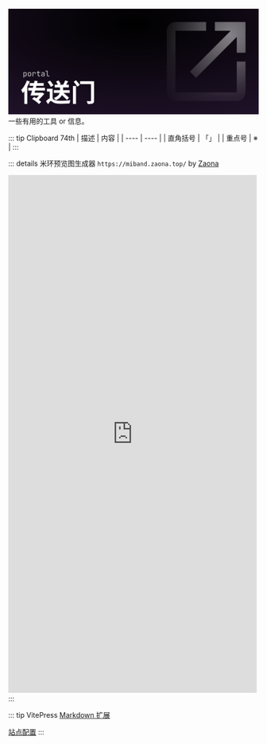![Header](../../public/header_pic/传送门.svg)
一些有用的工具 or 信息。

::: tip Clipboard 74th
| 描述 | 内容 |
| ---- | ---- |
| 直角括号 | 「」 |
| 重点号   |  ※  |
:::

::: details 米环预览图生成器
`https://miband.zaona.top/` by [Zaona](https://github.com/zaona)
<iframe src="https://miband.zaona.top/" width="500" height="1040" frameborder="0" loading="lazy"></iframe>
:::

::: tip VitePress
[Markdown 扩展](https://vitepress.dev/zh/guide/markdown#custom-containers)

[站点配置](https://vitepress.dev/zh/reference/site-config)
:::